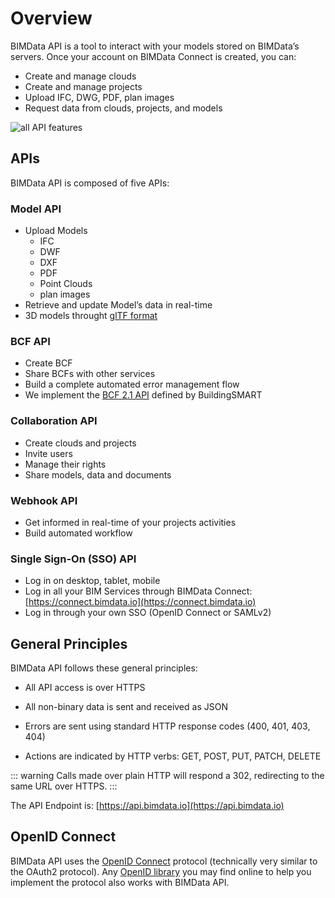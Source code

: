 # Overview

BIMData API is a tool to interact with your models stored on BIMData’s servers. Once your account on BIMData Connect is created, you can:

- Create and manage clouds
- Create and manage projects
- Upload IFC, DWG, PDF, plan images
- Request data from clouds, projects, and models

![all API features](/assets/img/api/API-features.png)

## APIs

BIMData API is composed of five APIs:

### Model API

- Upload Models
  - IFC
  - DWF
  - DXF
  - PDF
  - Point Clouds
  - plan images
- Retrieve and update Model’s data in real-time
- 3D models throught [glTF format](https://www.khronos.org/gltf/)

### BCF API
- Create BCF
- Share BCFs with other services
- Build a complete automated error management flow
- We implement the [BCF 2.1 API](https://github.com/buildingSMART/BCF-API) defined by BuildingSMART

### Collaboration API
- Create clouds and projects
- Invite users
- Manage their rights
- Share models, data and documents


### Webhook API
- Get informed in real-time of your projects activities
- Build automated workflow

### Single Sign-On (SSO) API
- Log in on desktop, tablet, mobile
- Log in all your BIM Services through BIMData Connect: [https://connect.bimdata.io](https://connect.bimdata.io)
- Log in through your own SSO (OpenID Connect or SAMLv2)


## General Principles

BIMData API follows these general principles:

- All API access is over HTTPS

- All non-binary data is sent and received as JSON

- Errors are sent using standard HTTP response codes (400, 401, 403, 404)

- Actions are indicated by HTTP verbs: GET, POST, PUT, PATCH, DELETE

::: warning
Calls made over plain HTTP will respond a 302, redirecting to the same URL over HTTPS.
:::

The API Endpoint is: [https://api.bimdata.io](https://api.bimdata.io)

## OpenID Connect

BIMData API uses the [OpenID Connect](https://openid.net/connect/) protocol (technically very similar to the OAuth2 protocol). Any [OpenID library](https://openid.net/developers/libraries/) you may find online to help you implement the protocol also works with BIMData API.
